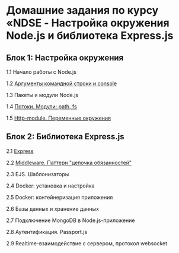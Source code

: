 # Домашние задания по курсу «NDSE - Настройка окружения Node.js и библиотека Express.js

## Блок 1: Настройка окружения

1.1 Начало работы с Node.js

1.2 [Аргументы командной строки и console](./hw_1/)

1.3 Пакеты и модули Node.js

1.4 [Потоки. Модули: path, fs](./hw_2/)

1.5 [Http-module. Переменные окружения](./hw_3/)

## Блок 2: Библиотека Express.js

2.1 [Express](./hw_4/)

2.2 [Middleware. Паттерн "цепочка обязанностей"]((./hw_5/))

2.3 EJS. Шаблонизаторы

2.4 Docker: установка и настройка

2.5 Docker: контейнеризация приложения

2.6 Базы данных и хранение данных

2.7 Подключение MongoDB в Node.js-приложение

2.8 Аутентификация. Passport.js

2.9 Realtime-взаимодействие с сервером, протокол websocket
